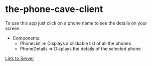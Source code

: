 # the-phone-cave-client

To use this app just click on a phone name to see the details on your screen.

- Components:
  - PhoneList => Displays a clickable list of all the phones
  - PhoneDetails => Displays the details of the selected phone
  
 [Link to Server](https://github.com/alvarorivgar/Kitten-Kapital-server)
